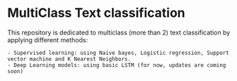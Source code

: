 # MultiClass Text classification
This repository is dedicated to multiclass (more than 2) text classification by applying different methods:
	
	- Supervised learning: using Naive bayes, Logistic regression, Support vector machine and K Nearest Neighbors.
	- Deep Learning models: using basic LSTM (for now, updates are coming soon)
